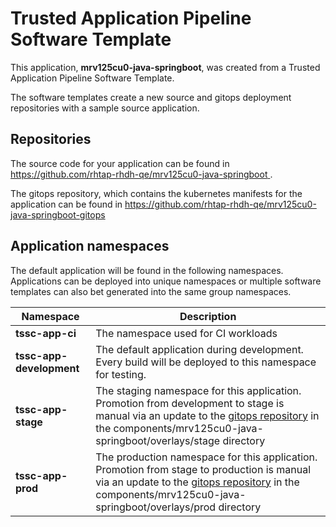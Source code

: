 # Trusted Application Pipeline Software Template

This application, **mrv125cu0-java-springboot**, was created from a Trusted Application Pipeline Software Template.

The software templates create a new source and gitops deployment repositories with a sample source application. 

## Repositories

The source code for your application can be found in [https://github.com/rhtap-rhdh-qe/mrv125cu0-java-springboot ](https://github.com/rhtap-rhdh-qe/mrv125cu0-java-springboot ).
 
The gitops repository, which contains the kubernetes manifests for the application can be found in 
[https://github.com/rhtap-rhdh-qe/mrv125cu0-java-springboot-gitops ](https://github.com/rhtap-rhdh-qe/mrv125cu0-java-springboot-gitops ) 

## Application namespaces 

The default application will be found in the following namespaces. Applications can be deployed into unique namespaces or multiple software templates can also bet generated into the same group namespaces.  

|  Namespace   |  Description   |  
| -------- | -------- |
| **tssc-app-ci** | The namespace used for CI workloads |
| **tssc-app-development** | The default application during development. Every build will be deployed to this namespace for testing. |
| **tssc-app-stage** | The staging namespace for this application. Promotion from development to stage is manual via an update to the [gitops repository](https://github.com/rhtap-rhdh-qe/mrv125cu0-java-springboot-gitops ) in the components/mrv125cu0-java-springboot/overlays/stage directory |
| **tssc-app-prod** | The production namespace for this application. Promotion from stage to production is manual via an update to the [gitops repository](https://github.com/rhtap-rhdh-qe/mrv125cu0-java-springboot-gitops ) in the components/mrv125cu0-java-springboot/overlays/prod directory |